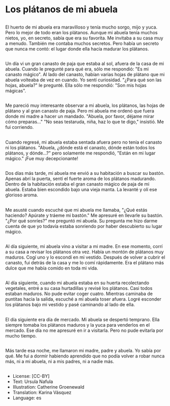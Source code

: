 # Los plátanos de mi abuela

##
El huerto de mi abuela era maravilloso y tenía mucho sorgo, mijo y yuca. Pero lo mejor de todo eran los plátanos. Aunque mi abuela tenía muchos nietos, yo, en secreto, sabía que era su favorita. Me invitaba a su casa muy a menudo. También me contaba muchos secretos. Pero había un secreto que nunca me contó: el lugar donde ella hacía madurar los plátanos.

##
Un día vi un gran canasto de paja que estaba al sol, afuera de la casa de mi abuela. Cuando le pregunté para qué era, sólo me respondió: "Es mi canasto mágico". Al lado del canasto, habían varias hojas de plátano que mi abuela volteaba de vez en cuando. Yo sentí curiosidad. "¿Para qué son las hojas, abuela?" le pregunté. Ella sólo me respondió: "Son mis hojas mágicas".

##
Me pareció muy interesante observar a mi abuela, los plátanos, las hojas de plátano y al gran canasto de paja. Pero mi abuela me ordenó que fuera donde mi madre a hacer un mandado. "Abuela, por favor, déjame mirar cómo preparas..." "No seas testaruda, niña, haz lo que te digo," insistió. Me fui corriendo.

##
Cuando regresé, mi abuela estaba sentada afuera pero no tenía el canasto ni los plátanos. "Abuela, ¿dónde está el canasto, dónde están todos los plátanos, y dónde...?" pero solamente me respondió, "Están en mi lugar mágico." ¡Fue muy decepcionante!

##
Dos días más tarde, mi abuela me envió a su habitación a buscar su bastón. Apenas abrí la puerta, sentí el fuerte aroma de los plátanos madurando. Dentro de la habitación estaba el gran canasto mágico de paja de mi abuela. Estaba bien escondido bajo una vieja manta. La levanté y olí ese glorioso aroma.

##
Me asusté cuando escuché que mi abuela me llamaba, "¿Qué estás haciendo? Apúrate y tráeme mi bastón." Me apresuré en llevarle su bastón. "¿Por qué sonríes?" me preguntó mi abuela. Su pregunta me hizo darme cuenta de que yo todavía estaba sonriendo por haber descubierto su lugar mágico.

##
Al día siguiente, mi abuela vino a visitar a mi madre. En ese momento, corrí a su casa a revisar los plátanos otra vez. Había un montón de plátanos muy maduros. Cogí uno y lo escondí en mi vestido. Después de volver a cubrir el canasto, fui detrás de la casa y me lo comí rápidamente. Era el plátano más dulce que me había comido en toda mi vida.

##
Al día siguiente, cuando mi abuela estaba en su huerta recolectando vegetales, entré a su casa hurtadillas y revisé los plátanos. Casi todos estaban maduros. No pude evitar coger cuatro. Mientras caminaba de puntitas hacia la salida, escuché a mi abuela toser afuera. Logré esconder los plátanos bajo mi vestido y pasé caminando al lado de ella. 

##
El día siguiente era día de mercado. Mi abuela se despertó temprano. Ella siempre tomaba los plátanos maduros y la yuca para venderlos en el mercado. Ese día no me apresuré en ir a visitarla. Pero no pude evitarla por mucho tiempo.

##
Más tarde esa noche, me llamaron mi madre, padre y abuela. Yo sabía por qué. Me fui a dormir habiendo aprendido que no podía volver a robar nunca más, ni a mi abuela, ni a mis padres, ni a nadie más.

##
* License: [CC-BY]
* Text: Ursula Nafula
* Illustration: Catherine Groenewald
* Translation: Karina Vásquez
* Language: es
